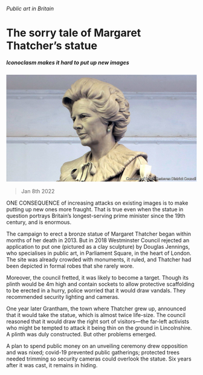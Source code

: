 ###### Public art in Britain

# The sorry tale of Margaret Thatcher’s statue 

##### Iconoclasm makes it hard to put up new images 

![image](images/20220108_brp501.jpg) 

> Jan 8th 2022 

ONE CONSEQUENCE of increasing attacks on existing images is to make putting up new ones more fraught. That is true even when the statue in question portrays Britain’s longest-serving prime minister since the 19th century, and is enormous.

The campaign to erect a bronze statue of Margaret Thatcher began within months of her death in 2013. But in 2018 Westminster Council rejected an application to put one (pictured as a clay sculpture) by Douglas Jennings, who specialises in public art, in Parliament Square, in the heart of London. The site was already crowded with monuments, it ruled, and Thatcher had been depicted in formal robes that she rarely wore.


Moreover, the council fretted, it was likely to become a target. Though its plinth would be 4m high and contain sockets to allow protective scaffolding to be erected in a hurry, police worried that it would draw vandals. They recommended security lighting and cameras.

One year later Grantham, the town where Thatcher grew up, announced that it would take the statue, which is almost twice life-size. The council reasoned that it would draw the right sort of visitors—the far-left activists who might be tempted to attack it being thin on the ground in Lincolnshire. A plinth was duly constructed. But other problems emerged.

A plan to spend public money on an unveiling ceremony drew opposition and was nixed; covid-19 prevented public gatherings; protected trees needed trimming so security cameras could overlook the statue. Six years after it was cast, it remains in hiding.

